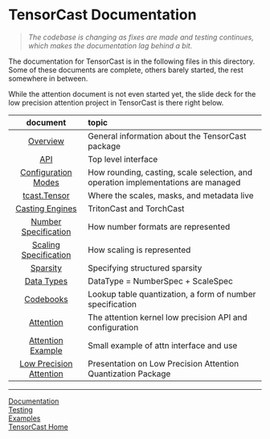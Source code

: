 <!-- markdownlint-disable MD033 MD041 -->

# TensorCast Documentation

> *The codebase is changing as fixes are made and testing continues, which makes the documentation lag
behind a bit.*

The documentation for TensorCast is in the following files in this directory.
Some of these documents are complete, others barely started, the rest somewhere in between.

While the attention document is not even started yet, the slide deck for the low precision
attention project in TensorCast is there right below.

|document|topic|
|:------:|:----------|
|[Overview](./overview.md)| General information about the TensorCast package|
|[API](./api.md)| Top level interface|
|[Configuration Modes](./modes.md)| How rounding, casting, scale selection, and operation implementations are managed |
|[tcast.Tensor](./shapes.md)| Where the scales, masks, and metadata live|
|[Casting Engines](./cast.md)| TritonCast and TorchCast|
|[Number Specification](./number.md)| How number formats are represented|
|[Scaling Specification](./scale.md)| How scaling is represented|
|[Sparsity](./sparse.md)| Specifying structured sparsity|
|[Data Types](./datatype.md)| DataType = NumberSpec + ScaleSpec|
|[Codebooks](./codebook.md)| Lookup table quantization, a form of number specification|
|[Attention](./attention.md)| The attention kernel low precision API and configuration|
|[Attention Example](./attn_example.md)| Small example of attn interface and use|
|[Low Precision Attention](./slides.md)| Presentation on Low Precision Attention Quantization Package|

---

[Documentation](./README.md)
</br>
[Testing](../tests/README.md)
</br>
[Examples](../examples/README.md)
</br>
[TensorCast Home](../README.md)
